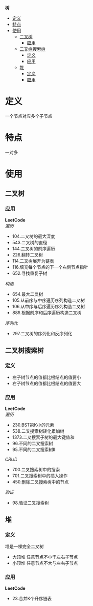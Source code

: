 **树**
- [定义](#定义)
- [特点](#特点)
- [使用](#使用)
  - [二叉树](#二叉树)
    - [应用](#应用)
  - [二叉树搜索树](#二叉树搜索树)
    - [定义](#定义-1)
    - [应用](#应用-1)
  - [堆](#堆)
    - [定义](#定义-2)
    - [应用](#应用-2)

# 定义 #
一个节点对应多个子节点

# 特点 #
一对多

# 使用 #
## 二叉树 ##  
### 应用 ###
**LeetCode**    
*遍历*  
- 104.二叉树的最大深度
- 543.二叉树的直径
- 144.二叉树的前序遍历
- 226.翻转二叉树
- 114.二叉树展开为链表
- 116.填充每个节点的下一个右侧节点指针
- 652.寻找重复子树

*构造*
- 654.最大二叉树
- 105.从前序与中序遍历序列构造二叉树
- 106.从中序与后序遍历序列构造二叉树
- 889.根据前序和后序遍历构造二叉树  

*序列化*
- 297.二叉树的序列化和反序列化

## 二叉树搜索树 ##
### 定义 ###
- 左子树节点的值都比根结点的值要小
- 右子树节点的值都比根结点的值要大

### 应用 ###
**LeetCode**  
*遍历*  
- 230.BST第K小的元素
- 538.二叉搜索树转化累加树
- 1373.二叉搜索子树的最大键值和
- 96.不同的二叉搜索树  
- 95.不同的二叉搜索树II  

*CRUD*  
- 700.二叉搜索树中的搜索
- 701.二叉搜索树中的插入操作
- 450.删除二叉搜索树中的节点

*验证*
- 98.验证二叉搜索树  

## 堆 ##
### 定义 ###  
堆是一棵完全二叉树  
- 大顶堆 任意节点不小于左右子节点
- 小顶堆 任意节点不大与左右子节点

### 应用 ###
**LeetCode**    
- 23.合并K个升序链表  

